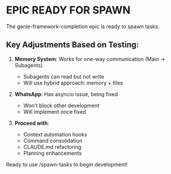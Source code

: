 # EPIC READY FOR SPAWN

The genie-framework-completion epic is ready to spawn tasks. 

## Key Adjustments Based on Testing:

1. **Memory System**: Works for one-way communication (Main → Subagents)
   - Subagents can read but not write
   - Will use hybrid approach: memory + files

2. **WhatsApp**: Has asyncio issue, being fixed
   - Won't block other development
   - Will implement once fixed

3. **Proceed with**:
   - Context automation hooks
   - Command consolidation
   - CLAUDE.md refactoring
   - Planning enhancements

Ready to use /spawn-tasks to begin development!